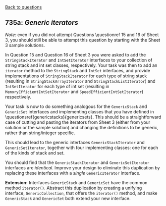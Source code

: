 [Back to questions](../README.md)

## 735a: *Generic iterators*

*Note:* even if you did not attempt Questions \questionref 15 and
16 of Sheet 3, you should still be able to attempt this question by starting with the Sheet 3 sample
solutions.

In Question 15 and Question 16 of Sheet 3 you were asked to add the
`StringStackIterator` and `IntSetIterator` interfaces to your
collection of string stack and int set classes, respectively.  Your task was then to
add an `iterator`
method to the `StringStack` and `IntSet` interfaces, and provide
implementations of `StringStackIterator` for each type
of string stack (resulting in `StringStackArrayIterator` and `StringStackListIterator`)
and `IntSetIterator` for each type of int set (resulting in `MemoryEfficientIntSetIterator` and `SpeedEfficientIntSetIterator`)
respectively.

Your task is now to do something analogous for the `GenericStack` and `GenericSet` interfaces
and implementing classes that you have defined in \questionsref{genericstacks}{genericsets}.  This should be
a straightforward case of cutting and pasting the iterators from Sheet 3 (either from your solution or the sample solution)
and changing the definitions to be generic, rather than string/integer specific.

This should lead to the generic interfaces `GenericStackIterator` and `GenericSetIterator`, together
with four implementing classes: one for each of the kinds of stack and set.

You should find that the `GenericStackIterator` and `GenericSetIterator` interfaces are *identical*.
Improve your design to eliminate this duplication by replacing these interfaces with a *single* `GenericIterator` interface.


**Extension:** Interfaces `GenericStack` and `GenericSet` have the common method `iterator()`.
Abstract this duplication by creating a unifying interface, `GenericCollection`, that offers the `iterator()`
method, and make `GenericStack` and `GenericSet` both extend your new interface.

